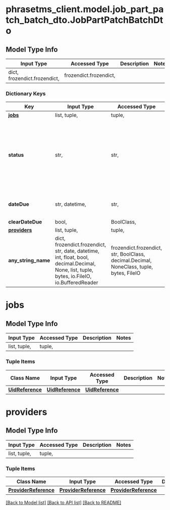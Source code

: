 # phrasetms_client.model.job_part_patch_batch_dto.JobPartPatchBatchDto

## Model Type Info

| Input Type                   | Accessed Type          | Description | Notes |
| ---------------------------- | ---------------------- | ----------- | ----- |
| dict, frozendict.frozendict, | frozendict.frozendict, |             |

### Dictionary Keys

| Key                         | Input Type                                                                                                                                  | Accessed Type                                                                           | Description                                                        | Notes                                                                                                                     |
| --------------------------- | ------------------------------------------------------------------------------------------------------------------------------------------- | --------------------------------------------------------------------------------------- | ------------------------------------------------------------------ | ------------------------------------------------------------------------------------------------------------------------- |
| **[jobs](#jobs)**           | list, tuple,                                                                                                                                | tuple,                                                                                  |                                                                    |
| **status**                  | str,                                                                                                                                        | str,                                                                                    |                                                                    | [optional] must be one of ["NEW", "ACCEPTED", "DECLINED", "REJECTED", "DELIVERED", "EMAILED", "COMPLETED", "CANCELLED", ] |
| **dateDue**                 | str, datetime,                                                                                                                              | str,                                                                                    |                                                                    | [optional] value must conform to RFC-3339 date-time                                                                       |
| **clearDateDue**            | bool,                                                                                                                                       | BoolClass,                                                                              |                                                                    | [optional]                                                                                                                |
| **[providers](#providers)** | list, tuple,                                                                                                                                | tuple,                                                                                  |                                                                    | [optional]                                                                                                                |
| **any_string_name**         | dict, frozendict.frozendict, str, date, datetime, int, float, bool, decimal.Decimal, None, list, tuple, bytes, io.FileIO, io.BufferedReader | frozendict.frozendict, str, BoolClass, decimal.Decimal, NoneClass, tuple, bytes, FileIO | any string name can be used but the value must be the correct type | [optional]                                                                                                                |

# jobs

## Model Type Info

| Input Type   | Accessed Type | Description | Notes |
| ------------ | ------------- | ----------- | ----- |
| list, tuple, | tuple,        |             |

### Tuple Items

| Class Name                          | Input Type                          | Accessed Type                       | Description | Notes |
| ----------------------------------- | ----------------------------------- | ----------------------------------- | ----------- | ----- |
| [**UidReference**](UidReference.md) | [**UidReference**](UidReference.md) | [**UidReference**](UidReference.md) |             |

# providers

## Model Type Info

| Input Type   | Accessed Type | Description | Notes |
| ------------ | ------------- | ----------- | ----- |
| list, tuple, | tuple,        |             |

### Tuple Items

| Class Name                                    | Input Type                                    | Accessed Type                                 | Description | Notes |
| --------------------------------------------- | --------------------------------------------- | --------------------------------------------- | ----------- | ----- |
| [**ProviderReference**](ProviderReference.md) | [**ProviderReference**](ProviderReference.md) | [**ProviderReference**](ProviderReference.md) |             |

[[Back to Model list]](../../README.md#documentation-for-models) [[Back to API list]](../../README.md#documentation-for-api-endpoints) [[Back to README]](../../README.md)
